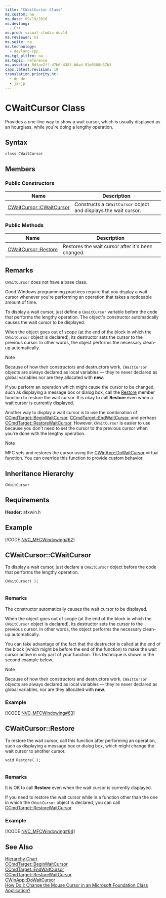 ```yaml
---
title: "CWaitCursor Class"
ms.custom: na
ms.date: 09/19/2016
ms.devlang: 
  - C++
ms.prod: visual-studio-dev14
ms.reviewer: na
ms.suite: na
ms.technology: 
  - devlang-cpp
ms.tgt_pltfrm: na
ms.topic: reference
ms.assetid: 5dfae2ff-d7b6-4383-b0ad-91e0868c67b3
caps.latest.revision: 19
translation.priority.ht: 
  - de-de
  - ja-jp
---
```

# CWaitCursor Class
Provides a one-line way to show a wait cursor, which is usually displayed as an hourglass, while you're doing a lengthy operation.  
  
## Syntax  
  
```  
class CWaitCursor  
```  
  
## Members  
  
### Public Constructors  
  
|Name|Description|  
|----------|-----------------|  
|[CWaitCursor::CWaitCursor](#cwaitcursor__cwaitcursor)|Constructs a `CWaitCursor` object and displays the wait cursor.|  
  
### Public Methods  
  
|Name|Description|  
|----------|-----------------|  
|[CWaitCursor::Restore](#cwaitcursor__restore)|Restores the wait cursor after it's been changed.|  
  
## Remarks  
 `CWaitCursor` does not have a base class.  
  
 Good Windows programming practices require that you display a wait cursor whenever you're performing an operation that takes a noticeable amount of time.  
  
 To display a wait cursor, just define a `CWaitCursor` variable before the code that performs the lengthy operation. The object's constructor automatically causes the wait cursor to be displayed.  
  
 When the object goes out of scope (at the end of the block in which the `CWaitCursor` object is declared), its destructor sets the cursor to the previous cursor. In other words, the object performs the necessary clean-up automatically.  
  
> [!NOTE]
>  Because of how their constructors and destructors work, `CWaitCursor` objects are always declared as local variables — they're never declared as global variables nor are they allocated with **new**.  
  
 If you perform an operation which might cause the cursor to be changed, such as displaying a message box or dialog box, call the [Restore](#cwaitcursor__restore) member function to restore the wait cursor. It is okay to call **Restore** even when a wait cursor is currently displayed.  
  
 Another way to display a wait cursor is to use the combination of [CCmdTarget::BeginWaitCursor](../vs140/CCmdTarget-Class.md#ccmdtarget__beginwaitcursor), [CCmdTarget::EndWaitCursor](../vs140/CCmdTarget-Class.md#ccmdtarget__endwaitcursor), and perhaps [CCmdTarget::RestoreWaitCursor](../vs140/CCmdTarget-Class.md#ccmdtarget__restorewaitcursor). However, `CWaitCursor` is easier to use because you don't need to set the cursor to the previous cursor when you're done with the lengthy operation.  
  
> [!NOTE]
>  MFC sets and restores the cursor using the [CWinApp::DoWaitCursor](../vs140/CWinApp-Class.md#cwinapp__dowaitcursor) virtual function. You can override this function to provide custom behavior.  
  
## Inheritance Hierarchy  
 `CWaitCursor`  
  
## Requirements  
 **Header:** afxwin.h  
  
## Example  
 [!CODE [NVC_MFCWindowing#62](../CodeSnippet/VS_Snippets_Cpp/NVC_MFCWindowing#62)]  
  
##  <a name="cwaitcursor__cwaitcursor"></a>  CWaitCursor::CWaitCursor  
 To display a wait cursor, just declare a `CWaitCursor` object before the code that performs the lengthy operation.  
  
```  
CWaitCursor( );  
  
```  
  
### Remarks  
 The constructor automatically causes the wait cursor to be displayed.  
  
 When the object goes out of scope (at the end of the block in which the `CWaitCursor` object is declared), its destructor sets the cursor to the previous cursor. In other words, the object performs the necessary clean-up automatically.  
  
 You can take advantage of the fact that the destructor is called at the end of the block (which might be before the end of the function) to make the wait cursor active in only part of your function. This technique is shown in the second example below.  
  
> [!NOTE]
>  Because of how their constructors and destructors work, `CWaitCursor` objects are always declared as local variables — they're never declared as global variables, nor are they allocated with **new**.  
  
### Example  
 [!CODE [NVC_MFCWindowing#63](../CodeSnippet/VS_Snippets_Cpp/NVC_MFCWindowing#63)]  
  
##  <a name="cwaitcursor__restore"></a>  CWaitCursor::Restore  
 To restore the wait cursor, call this function after performing an operation, such as displaying a message box or dialog box, which might change the wait cursor to another cursor.  
  
```  
void Restore( );  
  
```  
  
### Remarks  
 It is OK to call **Restore** even when the wait cursor is currently displayed.  
  
 If you need to restore the wait cursor while in a function other than the one in which the `CWaitCursor` object is declared, you can call [CCmdTarget::RestoreWaitCursor](../vs140/CCmdTarget-Class.md#ccmdtarget__restorewaitcursor).  
  
### Example  
 [!CODE [NVC_MFCWindowing#64](../CodeSnippet/VS_Snippets_Cpp/NVC_MFCWindowing#64)]  
  
## See Also  
 [Hierarchy Chart](../vs140/Hierarchy-Chart.md)   
 [CCmdTarget::BeginWaitCursor](../vs140/CCmdTarget-Class.md#ccmdtarget__beginwaitcursor)   
 [CCmdTarget::EndWaitCursor](../vs140/CCmdTarget-Class.md#ccmdtarget__endwaitcursor)   
 [CCmdTarget::RestoreWaitCursor](../vs140/CCmdTarget-Class.md#ccmdtarget__restorewaitcursor)   
 [CWinApp::DoWaitCursor](../vs140/CWinApp-Class.md#cwinapp__dowaitcursor)   
 [How Do I: Change the Mouse Cursor in an Microsoft Foundation Class Application?](http://go.microsoft.com/fwlink/?LinkID=128044)